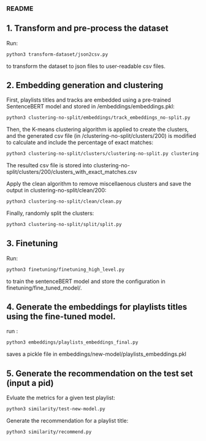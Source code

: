 ### README

## 1. Transform and pre-process the dataset
Run:
```bash
python3 transform-dataset/json2csv.py
```
to transform the dataset to json files to user-readable csv files.

## 2. Embedding generation and clustering
First, playlists titles and tracks are embedded using a pre-trained SentenceBERT model and stored in /embeddings/embeddings.pkl:
```bash
python3 clustering-no-split/embeddings/track_embeddings_no-split.py
```

Then, the K-means clustering algorithm is applied to create the clusters, and the generated csv file (in /clustering-no-split/clusters/200) is modified to calculate and include the percentage of exact matches:
```bash
python3 clustering-no-split/clusters/clustering-no-split.py clustering-no-split/clusters/percent-no-split.py
```
The resulted csv file is stored into clustering-no-split/clusters/200/clusters_with_exact_matches.csv

Apply the clean algorithm to remove miscellaenous clusters and save the output in clustering-no-split/clean/200:
```bash
python3 clustering-no-split/clean/clean.py
```
Finally, randomly split the clusters:
```bash
python3 clustering-no-split/split/split.py
```
## 3. Finetuning
Run:
```bash
python3 finetuning/finetuning_high_level.py
```
to train the sentenceBERT model and store the configuration in finetuning/fine_tuned_model/.
## 4. Generate the embeddings for playlists titles using the fine-tuned model.
run :
```bash
python3 embeddings/playlists_embeddings_final.py
```
saves a pickle file in embeddings/new-model/playlists_embeddings.pkl

## 5. Generate the recommendation on the test set (input a pid)
Evluate the metrics for a given test playlist:
```bash
python3 similarity/test-new-model.py
```

Generate the recommendation for a playlist title:
```bash
python3 similarity/recommend.py
```
